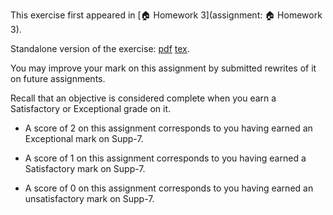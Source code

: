This exercise first appeared in [🏠 Homework 3](assignment: 🏠 Homework 3).

Standalone version of the exercise: [pdf](Supp-7.pdf) [tex](Supp-7.tex).

You may improve your mark on this assignment by submitted rewrites of it on future assignments.

Recall that an objective is considered complete when you earn a Satisfactory or Exceptional grade on it.

* A score of 2 on this assignment corresponds to you having earned an Exceptional mark on Supp-7.

* A score of 1 on this assignment corresponds to you having earned a Satisfactory mark on Supp-7.

* A score of 0 on this assignment corresponds to you having earned an unsatisfactory mark on Supp-7.